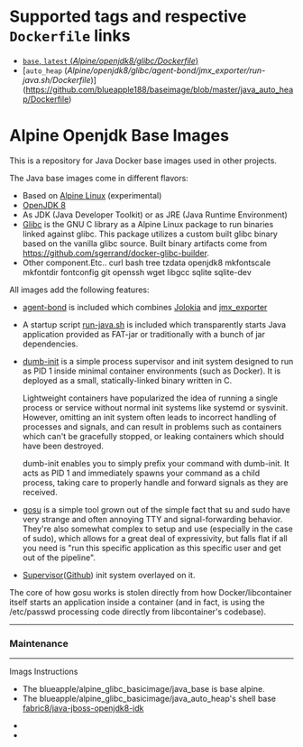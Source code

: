 # Supported tags and respective `Dockerfile` links
-	[`base`, `latest` (*Alpine/openjdk8/glibc/Dockerfile*)](https://github.com/blueapple188/baseimage/blob/master/java_base/Dockerfile)
-	[`auto_heap` (*Alpine/openjdk8/glibc/agent-bond/jmx_exporter/run-java.sh/Dockerfile*)] (https://github.com/blueapple188/baseimage/blob/master/java_auto_heap/Dockerfile)

# Alpine Openjdk Base Images

This is a repository for Java Docker base images used in other projects.

The Java base images come in different flavors:

* Based on [Alpine Linux](https://www.alpinelinux.org/) (experimental)
* [OpenJDK 8](http://openjdk.java.net/projects/jdk8/)
* As JDK (Java Developer Toolkit) or as JRE (Java Runtime Environment)
* [Glibc](https://github.com/sgerrand/alpine-pkg-glibc) is the GNU C library as a Alpine Linux package to run binaries linked against glibc. This package utilizes a custom built glibc binary based on the vanilla glibc source. Built binary artifacts come from https://github.com/sgerrand/docker-glibc-builder.
* Other component.Etc.. curl bash tree tzdata openjdk8 mkfontscale mkfontdir fontconfig git openssh wget libgcc sqlite sqlite-dev

All images add the following features:

* [agent-bond](https://github.com/fabric8io/agent-bond) is included
  which combines [Jolokia](http://www.jolokia.org) and
  [jmx_exporter](https://github.com/prometheus/jmx_exporter)
* A startup script [run-java.sh](https://github.com/fabric8io/run-java-sh) is
  included which transparently starts Java application provided as FAT-jar or
  traditionally with a bunch of jar dependencies.
* [dumb-init](https://github.com/Yelp/dumb-init) is a simple process supervisor and init system designed to run as PID 1 inside minimal   container environments (such as Docker). It is deployed as a small, statically-linked binary written in C.

  Lightweight containers have popularized the idea of running a single process or service without normal init systems like systemd or     sysvinit. However, omitting an init system often leads to incorrect handling of processes and signals, and can result in problems such   as containers which can't be gracefully stopped, or leaking containers which should have been destroyed.

  dumb-init enables you to simply prefix your command with dumb-init. It acts as PID 1 and immediately spawns your command as a child     process, taking care to properly handle and forward signals as they are received.
* [gosu](https://github.com/tianon/gosu) is a simple tool grown out of the simple fact that su and sudo have very strange and often       annoying TTY and signal-forwarding behavior. They're also somewhat complex to setup and use (especially in the case of sudo), which     allows for a great deal of expressivity, but falls flat if all you need is "run this specific application as this specific user and     get out of the pipeline".

* [Supervisor][1]([Github][2]) init system overlayed on it.

The core of how gosu works is stolen directly from how Docker/libcontainer itself starts an application inside a container (and in fact, is using the /etc/passwd processing code directly from libcontainer's codebase).  

---
### Maintenance
---
Imags Instructions
- The blueapple/alpine_glibc_basicimage/java_base is base alpine.
- The blueapple/alpine_glibc_basicimage/java_auto_heap's shell base [fabric8/java-jboss-openjdk8-jdk](https://hub.docker.com/r/fabric8/java-jboss-openjdk8-jdk/)
* [1]: http://supervisord.org/index.html
* [2]: https://github.com/Supervisor/supervisor
